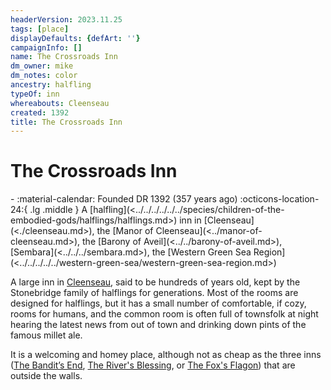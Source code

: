 ```yaml
---
headerVersion: 2023.11.25
tags: [place]
displayDefaults: {defArt: ''}
campaignInfo: []
name: The Crossroads Inn
dm_owner: mike
dm_notes: color
ancestry: halfling
typeOf: inn
whereabouts: Cleenseau
created: 1392
title: The Crossroads Inn
---
```

# The Crossroads Inn
<div class="grid cards ext-narrow-margin ext-one-column" markdown>
-  
   :material-calendar: Founded DR 1392 (357 years ago)  
    :octicons-location-24:{ .lg .middle } A [halfling](<../../../../../../species/children-of-the-embodied-gods/halflings/halflings.md>) inn in [Cleenseau](<./cleenseau.md>), the [Manor of Cleenseau](<../manor-of-cleenseau.md>), the [Barony of Aveil](<../../barony-of-aveil.md>), [Sembara](<../../../sembara.md>), the [Western Green Sea Region](<../../../../../western-green-sea/western-green-sea-region.md>)  
</div>


A large inn in [Cleenseau](<./cleenseau.md>), said to be hundreds of years old, kept by the Stonebridge family of halflings for generations. Most of the rooms are designed for halflings, but it has a small number of comfortable, if cozy, rooms for humans, and the common room is often full of townsfolk at night hearing the latest news from out of town and drinking down pints of the famous millet ale.

It is a welcoming and homey place, although not as cheap as the three inns ([The Bandit’s End](<./the-bandits-end.md>), [The River's Blessing](<./the-river-s-blessing.md>), or [The Fox's Flagon](<./the-fox-s-flagon.md>)) that are outside the walls.


  

